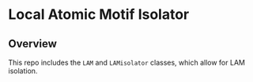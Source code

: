 Local Atomic Motif Isolator
===========================

Overview
--------

This repo includes the `LAM` and `LAMisolator` classes, which allow for LAM isolation.